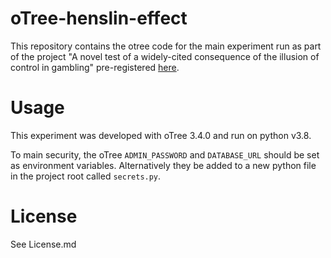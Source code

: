 # oTree-henslin-effect

This repository contains the otree code for the main experiment run as part of the project
"A novel test of a widely-cited consequence of the illusion of control in gambling" 
pre-registered [here](https://osf.io/q58ab/).

Usage
=====

This experiment was developed with oTree 3.4.0 and run on python v3.8.  

To main security, the oTree `ADMIN_PASSWORD` and `DATABASE_URL` should be 
set as environment variables.  Alternatively they be added to a new python 
file in the project root called `secrets.py`.  


License
=======

See License.md

